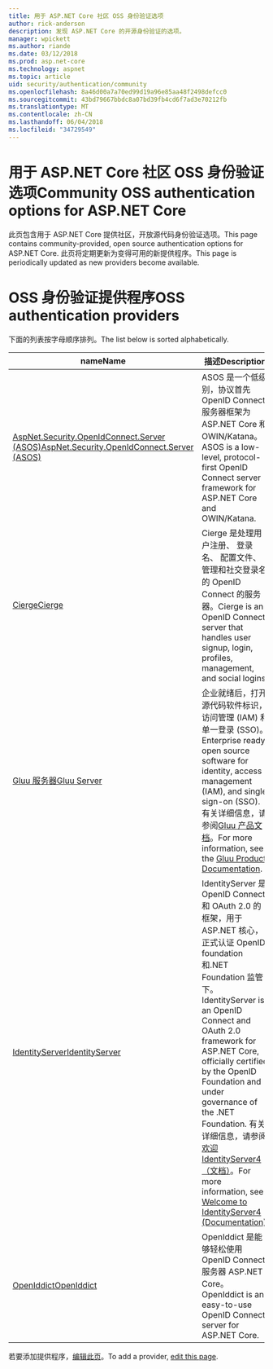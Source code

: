 ```yaml
---
title: 用于 ASP.NET Core 社区 OSS 身份验证选项
author: rick-anderson
description: 发现 ASP.NET Core 的开源身份验证的选项。
manager: wpickett
ms.author: riande
ms.date: 03/12/2018
ms.prod: asp.net-core
ms.technology: aspnet
ms.topic: article
uid: security/authentication/community
ms.openlocfilehash: 8a46d00a7a70ed99d19a96e85aa48f2498defcc0
ms.sourcegitcommit: 43bd79667bbdc8a07bd39fb4cd6f7ad3e70212fb
ms.translationtype: MT
ms.contentlocale: zh-CN
ms.lasthandoff: 06/04/2018
ms.locfileid: "34729549"
---
```

# <a name="community-oss-authentication-options-for-aspnet-core"></a><span data-ttu-id="9f077-103">用于 ASP.NET Core 社区 OSS 身份验证选项</span><span class="sxs-lookup"><span data-stu-id="9f077-103">Community OSS authentication options for ASP.NET Core</span></span>

<span data-ttu-id="9f077-104">此页包含用于 ASP.NET Core 提供社区，开放源代码身份验证选项。</span><span class="sxs-lookup"><span data-stu-id="9f077-104">This page contains community-provided, open source authentication options for ASP.NET Core.</span></span> <span data-ttu-id="9f077-105">此页将定期更新为变得可用的新提供程序。</span><span class="sxs-lookup"><span data-stu-id="9f077-105">This page is periodically updated as new providers become available.</span></span>

# <a name="oss-authentication-providers"></a><span data-ttu-id="9f077-106">OSS 身份验证提供程序</span><span class="sxs-lookup"><span data-stu-id="9f077-106">OSS authentication providers</span></span>

<span data-ttu-id="9f077-107">下面的列表按字母顺序排列。</span><span class="sxs-lookup"><span data-stu-id="9f077-107">The list below is sorted alphabetically.</span></span>

| <span data-ttu-id="9f077-108">name</span><span class="sxs-lookup"><span data-stu-id="9f077-108">Name</span></span> | <span data-ttu-id="9f077-109">描述</span><span class="sxs-lookup"><span data-stu-id="9f077-109">Description</span></span> |
| ---- | ----------- |
| [<span data-ttu-id="9f077-110">AspNet.Security.OpenIdConnect.Server (ASOS)</span><span class="sxs-lookup"><span data-stu-id="9f077-110">AspNet.Security.OpenIdConnect.Server (ASOS)</span></span>](https://github.com/aspnet-contrib/AspNet.Security.OpenIdConnect.Server) | <span data-ttu-id="9f077-111">ASOS 是一个低级别，协议首先 OpenID Connect 服务器框架为 ASP.NET Core 和 OWIN/Katana。</span><span class="sxs-lookup"><span data-stu-id="9f077-111">ASOS is a low-level, protocol-first OpenID Connect server framework for ASP.NET Core and OWIN/Katana.</span></span> |
| [<span data-ttu-id="9f077-112">Cierge</span><span class="sxs-lookup"><span data-stu-id="9f077-112">Cierge</span></span>](https://github.com/pwdless/Cierge) | <span data-ttu-id="9f077-113">Cierge 是处理用户注册、 登录名、 配置文件、 管理和社交登录名的 OpenID Connect 的服务器。</span><span class="sxs-lookup"><span data-stu-id="9f077-113">Cierge is an OpenID Connect server that handles user signup, login, profiles, management, and social logins.</span></span> |
| [<span data-ttu-id="9f077-114">Gluu 服务器</span><span class="sxs-lookup"><span data-stu-id="9f077-114">Gluu Server</span></span>](https://gluu.org/) | <span data-ttu-id="9f077-115">企业就绪后，打开源代码软件标识，访问管理 (IAM) 和单一登录 (SSO)。</span><span class="sxs-lookup"><span data-stu-id="9f077-115">Enterprise ready, open source software for identity, access management (IAM), and single sign-on (SSO).</span></span> <span data-ttu-id="9f077-116">有关详细信息，请参阅[Gluu 产品文档](https://gluu.org/docs/)。</span><span class="sxs-lookup"><span data-stu-id="9f077-116">For more information, see the [Gluu Product Documentation](https://gluu.org/docs/).</span></span> |
| [<span data-ttu-id="9f077-117">IdentityServer</span><span class="sxs-lookup"><span data-stu-id="9f077-117">IdentityServer</span></span>](https://identityserver.io/) | <span data-ttu-id="9f077-118">IdentityServer 是 OpenID Connect 和 OAuth 2.0 的框架，用于 ASP.NET 核心，正式认证 OpenID foundation 和.NET Foundation 监管下。</span><span class="sxs-lookup"><span data-stu-id="9f077-118">IdentityServer is an OpenID Connect and OAuth 2.0 framework for ASP.NET Core, officially certified by the OpenID Foundation and under governance of the .NET Foundation.</span></span> <span data-ttu-id="9f077-119">有关详细信息，请参阅[欢迎 IdentityServer4 （文档）](https://identityserver4.readthedocs.io/en/release/)。</span><span class="sxs-lookup"><span data-stu-id="9f077-119">For more information, see [Welcome to IdentityServer4 (Documentation)](https://identityserver4.readthedocs.io/en/release/).</span></span> |
| [<span data-ttu-id="9f077-120">OpenIddict</span><span class="sxs-lookup"><span data-stu-id="9f077-120">OpenIddict</span></span>](https://github.com/openiddict/openiddict-core) | <span data-ttu-id="9f077-121">OpenIddict 是能够轻松使用 OpenID Connect 服务器 ASP.NET Core。</span><span class="sxs-lookup"><span data-stu-id="9f077-121">OpenIddict is an easy-to-use OpenID Connect server for ASP.NET Core.</span></span> |

<span data-ttu-id="9f077-122">若要添加提供程序，[编辑此页](https://github.com/login?return_to=https%3A%2F%2Fgithub.com%2Faspnet%2FDocs%2Fedit%2Fmaster%2Faspnetcore%2Fsecurity%2Fauthentication%2Fcommunity.md)。</span><span class="sxs-lookup"><span data-stu-id="9f077-122">To add a provider, [edit this page](https://github.com/login?return_to=https%3A%2F%2Fgithub.com%2Faspnet%2FDocs%2Fedit%2Fmaster%2Faspnetcore%2Fsecurity%2Fauthentication%2Fcommunity.md).</span></span>
